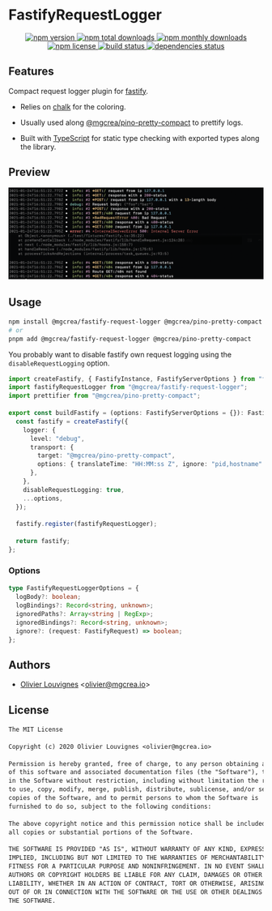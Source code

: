 # FastifyRequestLogger

<!-- markdownlint-disable MD033 -->
<p align="center">
  <a href="https://www.npmjs.com/package/@mgcrea/fastify-request-logger">
    <img src="https://img.shields.io/npm/v/@mgcrea/fastify-request-logger.svg?style=for-the-badge" alt="npm version" />
  </a>
  <a href="https://www.npmjs.com/package/@mgcrea/fastify-request-logger">
    <img src="https://img.shields.io/npm/dt/@mgcrea/fastify-request-logger.svg?style=for-the-badge" alt="npm total downloads" />
  </a>
  <a href="https://www.npmjs.com/package/@mgcrea/fastify-request-logger">
    <img src="https://img.shields.io/npm/dm/@mgcrea/fastify-request-logger.svg?style=for-the-badge" alt="npm monthly downloads" />
  </a>
  <a href="https://www.npmjs.com/package/@mgcrea/fastify-request-logger">
    <img src="https://img.shields.io/npm/l/@mgcrea/fastify-request-logger.svg?style=for-the-badge" alt="npm license" />
  </a>
  <a href="https://github.com/mgcrea/fastify-request-logger/actions/workflows/main.yml">
    <img src="https://img.shields.io/github/actions/workflow/status/mgcrea/fastify-request-logger/main.yml?style=for-the-badge&branch=master" alt="build status" />
  </a>
    <a href="https://depfu.com/github/mgcrea/fastify-request-logger">
    <img src="https://img.shields.io/depfu/dependencies/github/mgcrea/fastify-request-logger?style=for-the-badge" alt="dependencies status" />
  </a>
</p>
<!-- markdownlint-enable MD037 -->

## Features

Compact request logger plugin for [fastify](https://github.com/fastify/fastify).

- Relies on [chalk](https://github.com/chalk/chalk) for the coloring.

- Usually used along [@mgcrea/pino-pretty-compact](https://github.com/mgcrea/pino-pretty-compact) to prettify logs.

- Built with [TypeScript](https://www.typescriptlang.org/) for static type checking with exported types along the
  library.

## Preview

<p align="left">
  <img src="https://raw.githubusercontent.com/mgcrea/fastify-request-logger/master/docs/preview.png" alt="Preview" />
</p>

## Usage

```bash
npm install @mgcrea/fastify-request-logger @mgcrea/pino-pretty-compact --save
# or
pnpm add @mgcrea/fastify-request-logger @mgcrea/pino-pretty-compact
```

You probably want to disable fastify own request logging using the `disableRequestLogging` option.

```ts
import createFastify, { FastifyInstance, FastifyServerOptions } from "fastify";
import fastifyRequestLogger from "@mgcrea/fastify-request-logger";
import prettifier from "@mgcrea/pino-pretty-compact";

export const buildFastify = (options: FastifyServerOptions = {}): FastifyInstance => {
  const fastify = createFastify({
    logger: {
      level: "debug",
      transport: {
        target: "@mgcrea/pino-pretty-compact",
        options: { translateTime: "HH:MM:ss Z", ignore: "pid,hostname" },
      },
    },
    disableRequestLogging: true,
    ...options,
  });

  fastify.register(fastifyRequestLogger);

  return fastify;
};
```

### Options

```ts
type FastifyRequestLoggerOptions = {
  logBody?: boolean;
  logBindings?: Record<string, unknown>;
  ignoredPaths?: Array<string | RegExp>;
  ignoredBindings?: Record<string, unknown>;
  ignore?: (request: FastifyRequest) => boolean;
};
```

## Authors

- [Olivier Louvignes](https://github.com/mgcrea) <<olivier@mgcrea.io>>

## License

```txt
The MIT License

Copyright (c) 2020 Olivier Louvignes <olivier@mgcrea.io>

Permission is hereby granted, free of charge, to any person obtaining a copy
of this software and associated documentation files (the "Software"), to deal
in the Software without restriction, including without limitation the rights
to use, copy, modify, merge, publish, distribute, sublicense, and/or sell
copies of the Software, and to permit persons to whom the Software is
furnished to do so, subject to the following conditions:

The above copyright notice and this permission notice shall be included in
all copies or substantial portions of the Software.

THE SOFTWARE IS PROVIDED "AS IS", WITHOUT WARRANTY OF ANY KIND, EXPRESS OR
IMPLIED, INCLUDING BUT NOT LIMITED TO THE WARRANTIES OF MERCHANTABILITY,
FITNESS FOR A PARTICULAR PURPOSE AND NONINFRINGEMENT. IN NO EVENT SHALL THE
AUTHORS OR COPYRIGHT HOLDERS BE LIABLE FOR ANY CLAIM, DAMAGES OR OTHER
LIABILITY, WHETHER IN AN ACTION OF CONTRACT, TORT OR OTHERWISE, ARISING FROM,
OUT OF OR IN CONNECTION WITH THE SOFTWARE OR THE USE OR OTHER DEALINGS IN
THE SOFTWARE.
```
